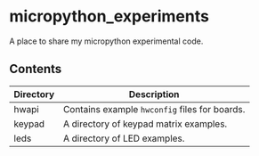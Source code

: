 # micropython_experiments

A place to share my micropython experimental code.

Contents
--------

| Directory | Description                                   |
| --------- | -----------                                   |
| hwapi     | Contains example `hwconfig` files for boards. |
| keypad    | A directory of keypad matrix examples.        |
| leds      | A directory of LED examples.                  |
